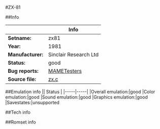 #ZX-81

##Info

||Info|
|-----|-----|
|**Setname:**|zx81
|**Year:**|1981
|**Manufacturer:**|Sinclair Research Ltd
|**Status:**|good
|**Bug reports:**|[MAMETesters](http://mametesters.org/view_all_set.php?type=1&temporary=y&search=zx.c)
|**Source file:**|[zx.c](https://github.com/mamedev/mame/blob/master/src/mess/drivers/zx.c)

##Emulation info
|| Status |
|-----|-----|
|Overall emulation:|good
|Color emulation:|good
|Sound emulation:|good
|Graphics emulation:|good
|Savestates:|unsupported

##Tech info

##Romset info

<!--- START OF EDITED COMMENT DO NOT TOUCH TEXT ABOVE-->
